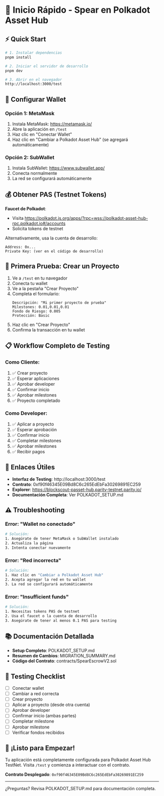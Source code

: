 # 🚀 Inicio Rápido - Spear en Polkadot Asset Hub

## ⚡ Quick Start

```bash
# 1. Instalar dependencias
pnpm install

# 2. Iniciar el servidor de desarrollo
pnpm dev

# 3. Abrir en el navegador
http://localhost:3000/test
```

## 🔧 Configurar Wallet

### Opción 1: MetaMask

1. Instala MetaMask: https://metamask.io/
2. Abre la aplicación en `/test`
3. Haz clic en "Conectar Wallet"
4. Haz clic en "Cambiar a Polkadot Asset Hub" (se agregará automáticamente)

### Opción 2: SubWallet

1. Instala SubWallet: https://www.subwallet.app/
2. Conecta normalmente
3. La red se configurará automáticamente

## 💰 Obtener PAS (Testnet Tokens)

**Faucet de Polkadot**:

- Visita https://polkadot.js.org/apps/?rpc=wss://polkadot-asset-hub-rpc.polkadot.io#/accounts
- Solicita tokens de testnet

Alternativamente, usa la cuenta de desarrollo:

```
Address: 0x...
Private Key: (ver en el código de desarrollo)
```

## 🎯 Primera Prueba: Crear un Proyecto

1. Ve a `/test` en tu navegador
2. Conecta tu wallet
3. Ve a la pestaña "Crear Proyecto"
4. Completa el formulario:
   ```
   Descripción: "Mi primer proyecto de prueba"
   Milestones: 0.01,0.01,0.01
   Fondo de Riesgo: 0.005
   Protección: Basic
   ```
5. Haz clic en "Crear Proyecto"
6. Confirma la transacción en tu wallet

## 📋 Workflow Completo de Testing

### Como Cliente:

1. ✅ Crear proyecto
2. ✅ Esperar aplicaciones
3. ✅ Aprobar developer
4. ✅ Confirmar inicio
5. ✅ Aprobar milestones
6. ✅ Proyecto completado

### Como Developer:

1. ✅ Aplicar a proyecto
2. ✅ Esperar aprobación
3. ✅ Confirmar inicio
4. ✅ Completar milestones
5. ✅ Aprobar milestones
6. ✅ Recibir pagos

## 🔗 Enlaces Útiles

- **Interfaz de Testing**: http://localhost:3000/test
- **Contrato**: 0xf90f46345E09Bd8C6c265EdEbFa30269891EC259
- **Explorer**: https://blockscout-passet-hub.parity-testnet.parity.io/
- **Documentación Completa**: Ver POLKADOT_SETUP.md

## ⚠️ Troubleshooting

### Error: "Wallet no conectado"

```bash
# Solución:
1. Asegúrate de tener MetaMask o SubWallet instalado
2. Actualiza la página
3. Intenta conectar nuevamente
```

### Error: "Red incorrecta"

```bash
# Solución:
1. Haz clic en "Cambiar a Polkadot Asset Hub"
2. Acepta agregar la red en tu wallet
3. La red se configurará automáticamente
```

### Error: "Insufficient funds"

```bash
# Solución:
1. Necesitas tokens PAS de testnet
2. Usa el faucet o la cuenta de desarrollo
3. Asegúrate de tener al menos 0.1 PAS para testing
```

## 📚 Documentación Detallada

- **Setup Completo**: POLKADOT_SETUP.md
- **Resumen de Cambios**: MIGRATION_SUMMARY.md
- **Código del Contrato**: contracts/SpearEscrowV2.sol

## 🧪 Testing Checklist

- [ ] Conectar wallet
- [ ] Cambiar a red correcta
- [ ] Crear proyecto
- [ ] Aplicar a proyecto (desde otra cuenta)
- [ ] Aprobar developer
- [ ] Confirmar inicio (ambas partes)
- [ ] Completar milestone
- [ ] Aprobar milestone
- [ ] Verificar fondos recibidos

## 🎉 ¡Listo para Empezar!

Tu aplicación está completamente configurada para Polkadot Asset Hub TestNet. Visita `/test` y comienza a interactuar con el contrato.

**Contrato Desplegado**: `0xf90f46345E09Bd8C6c265EdEbFa30269891EC259`

---

¿Preguntas? Revisa POLKADOT_SETUP.md para documentación completa.
